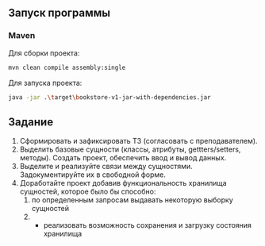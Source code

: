 ## Запуск программы

### Maven

Для сборки проекта:

```sh
mvn clean compile assembly:single
```

Для запуска проекта:

```sh
java -jar .\target\bookstore-v1-jar-with-dependencies.jar
```

## Задание
1. Сформировать и зафиксировать ТЗ (согласовать с преподавателем).
2. Выделить базовые сущности (классы, атрибуты, gettters/setters, методы). Создать проект, обеспечить ввод и вывод данных.
3. Выделите и реализуйте связи между сущностями. Задокументируйте их в свободной форме.
4. Доработайте проект добавив функциональность хранилища сущностей, которое было бы способно:
    1. по определенным запросам выдавать некоторую выборку сущностей
    2. * реализовать возможность сохранения и загрузку состояния хранилища

